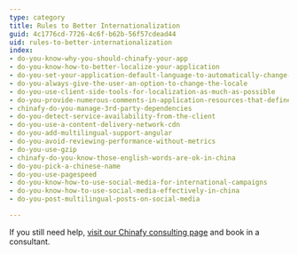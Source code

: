 ```yaml
---
type: category
title: Rules to Better Internationalization
guid: 4c1776cd-7726-4c6f-b62b-56f57cdead44
uid: rules-to-better-internationalization
index:
- do-you-know-why-you-should-chinafy-your-app
- do-you-know-how-to-better-localize-your-application
- do-you-set-your-application-default-language-to-automatically-change-to-local-language
- do-you-always-give-the-user-an-option-to-change-the-locale
- do-you-use-client-side-tools-for-localization-as-much-as-possible
- do-you-provide-numerous-comments-in-application-resources-that-define-context
- chinafy-do-you-manage-3rd-party-dependencies
- do-you-detect-service-availability-from-the-client
- do-you-use-a-content-delivery-network-cdn
- do-you-add-multilingual-support-angular
- do-you-avoid-reviewing-performance-without-metrics
- do-you-use-gzip
- chinafy-do-you-know-those-english-words-are-ok-in-china
- do-you-pick-a-chinese-name
- do-you-use-pagespeed
- do-you-know-how-to-use-social-media-for-international-campaigns
- do-you-know-how-to-use-social-media-effectively-in-china
- do-you-post-multilingual-posts-on-social-media

---
```

<p>​​If you still need help,&#160;<a href="https&#58;//www.ssw.com.au/ssw/Consulting/Chinafy-App.aspx">visit our Chinafy&#160;consulting page​</a>​&#160;and book in&#160;a consultant.​​<br></p>


